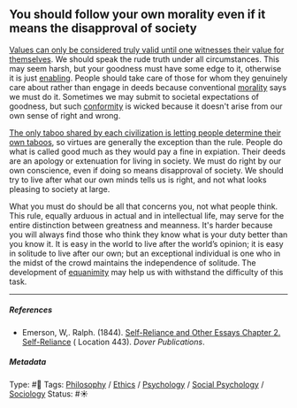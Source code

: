 ## You should follow your own morality even if it means the disapproval of society

[Values can only be considered truly valid until one witnesses their value for themselves](Values%20can%20only%20be%20considered%20truly%20valid%20until%20one%20witnesses%20their%20value%20for%20themselves.md). We should speak the rude truth under all circumstances. This may seem harsh, but your goodness must have some edge to it, otherwise it is just [enabling](Enabling.md). People should take care of those for whom they genuinely care about rather than engage in deeds because conventional [morality](morality.md) says we must do it. Sometimes we may submit to societal expectations of goodness, but such [conformity](Conformity.md) is wicked because it doesn't arise from our own sense of right and wrong.

[The only taboo shared by each civilization is letting people determine their own taboos](The%20only%20taboo%20shared%20by%20each%20civilization%20is%20letting%20people%20determine%20their%20own%20taboos.md), so virtues are generally the exception than the rule. People do what is called good much as they would pay a fine in expiation. Their deeds are an apology or extenuation for living in society. We must do right by our own conscience, even if doing so means disapproval of society. We should try to live after what our own minds tells us is right, and not what looks pleasing to society at large.

What you must do should be all that concerns you, not what people think. This rule, equally arduous in actual and in intellectual life, may serve for the entire distinction between greatness and meanness. It's harder because you will always find those who think they know what is your duty better than you know it. It is easy in the world to live after the world’s opinion; it is easy in solitude to live after our own; but an exceptional individual is one who in the midst of the crowd maintains the independence of solitude. The development of [equanimity](Equanimity.md) may help us with withstand the difficulty of this task.

---

##### References

* Emerson, W,. Ralph. (1844). [Self-Reliance and Other Essays Chapter 2. Self-Reliance](Self-Reliance%20and%20Other%20Essays%20Chapter%202.%20Self-Reliance.md) ( Location 443). *Dover Publications*.

##### Metadata

Type: #🔴 
Tags: [Philosophy](Philosophy.md) / [Ethics](Ethics.md) / [Psychology](Psychology.md) / [Social Psychology](Social%20Psychology.md) / [Sociology](Sociology.md) 
Status: #☀️ 

